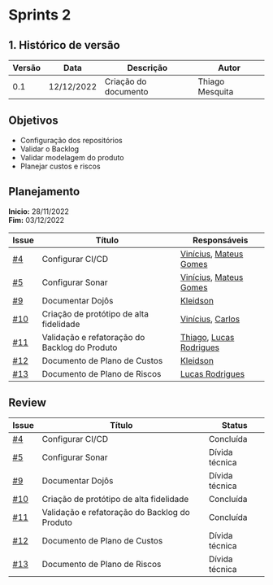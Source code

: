 # Sprints 2

## 1. Histórico de versão
| Versão | Data       | Descrição                                                                   | Autor           |
| ------ | ---------- | --------------------------------------------------------------------------- | --------------- |
| 0.1    | 12/12/2022 | Criação do documento                                  | Thiago Mesquita |

## Objetivos

- Configuração dos repositórios
- Validar o Backlog
- Validar modelagem do produto
- Planejar custos e riscos

## Planejamento

**Inicio:** 28/11/2022</br>
**Fim:** 03/12/2022

| Issue | Título | Responsáveis |
| ---- | ---- | ---- |
| [#4](https://github.com/fga-eps-mds/2022-2-Schedula-Doc/issues/4) | Configurar CI/CD | [Vinícius](https://github.com/viniciussaturnino), [Mateus Gomes](https://github.com/matgomes21) |
| [#5](https://github.com/fga-eps-mds/2022-2-Schedula-Doc/issues/5) | Configurar Sonar | [Vinícius](https://github.com/viniciussaturnino), [Mateus Gomes](https://github.com/matgomes21) |
| [#9](https://github.com/fga-eps-mds/2022-2-Schedula-Doc/issues/9) | Documentar Dojôs | [Kleidson](https://github.com/kleidson-alves) |
| [#10](https://github.com/fga-eps-mds/2022-2-Schedula-Doc/issues/10) | Criação de protótipo de alta fidelidade | [Vinícius](https://github.com/viniciussaturnino), [Carlos](https://github.com/Carlos-E-Souza) |
| [#11](https://github.com/fga-eps-mds/2022-2-Schedula-Doc/issues/11) | Validação e refatoração do Backlog do Produto | [Thiago](https://github.com/thiagompc), [Lucas Rodrigues](https://github.com/lucas229) |
| [#12](https://github.com/fga-eps-mds/2022-2-Schedula-Doc/issues/12) | Documento de Plano de Custos | [Kleidson](https://github.com/kleidson-alves) |
| [#13](https://github.com/fga-eps-mds/2022-2-Schedula-Doc/issues/13) | Documento de Plano de Riscos | [Lucas Rodrigues](https://github.com/lucas229) |



## Review

| Issue | Título | Status |
| ---- | ---- | ---- |
| [#4](https://github.com/fga-eps-mds/2022-2-Schedula-Doc/issues/4) | Configurar CI/CD | Concluída|
| [#5](https://github.com/fga-eps-mds/2022-2-Schedula-Doc/issues/5) | Configurar Sonar | Dívida técnica |
| [#9](https://github.com/fga-eps-mds/2022-2-Schedula-Doc/issues/9) | Documentar Dojôs | Dívida técnica |
| [#10](https://github.com/fga-eps-mds/2022-2-Schedula-Doc/issues/10) | Criação de protótipo de alta fidelidade | Concluída |
| [#11](https://github.com/fga-eps-mds/2022-2-Schedula-Doc/issues/11) | Validação e refatoração do Backlog do Produto | Concluída |
| [#12](https://github.com/fga-eps-mds/2022-2-Schedula-Doc/issues/12) | Documento de Plano de Custos | Dívida técnica |
| [#13](https://github.com/fga-eps-mds/2022-2-Schedula-Doc/issues/13) | Documento de Plano de Riscos | Dívida técnica |

